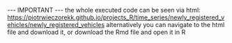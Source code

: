 --- IMPORTANT --- the whole executed code can be seen via html: https://piotrwieczorekk.github.io/projects_R/time_series/newly_registered_vehicles/newly_registered_vehicles alternatively you can navigate to the html file and download it, or download the Rmd file and open it in R

